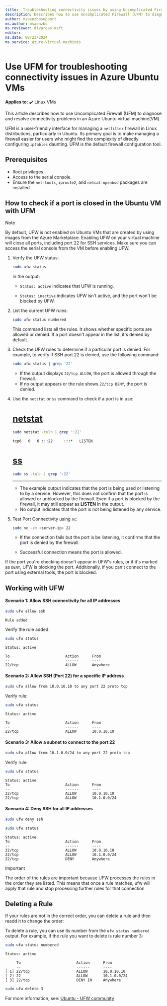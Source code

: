 ```yaml
---
title:  Troubleshooting connectivity issues by using Uncomplicated Firewall (UFW) in Azure Ubuntu VMs
description: Describes how to use Uncomplicated Firewall (UFM) to diagnose and resolve connectivity problems in Azure Ubuntu VMs. 
author: msaenzbosupport
ms.author: msaenzbo
ms.reviewer: divargas-msft
editor: 
ms.date: 08/23/2024
ms.service: azure-virtual-machines
---
```


# Use UFM for troubleshooting connectivity issues in Azure Ubuntu VMs

**Applies to:** :heavy_check_mark: Linux VMs

This article describes how to use Uncomplicated Firewall (UFM) to diagnose and resolve connectivity problems in an Azure Ubuntu virtual machine(VM).

UFM is a user-friendly interface for managing a `netfilter` firewall in Linux distributions, particularly in Ubuntu. Its primary goal is to make managing a firewall easier for users who might find the complexity of directly configuring `iptables` daunting. UFM is the default firewall configuration tool.

## Prerequisites

- Root privileges.
- Access to the serial console.
- Ensure the `net-tools`, `iproute2`, and `netcat-openbsd` packages are installed.

## How to check if a port is closed in the Ubuntu VM with UFM

> [!NOTE]  
> By default, UFW is not enabled on Ubuntu VMs that are created by using images from the Azure Marketplace. Enabling UFW on your virtual machine will close all ports, including port 22 for SSH services. 
Make sure you can access the serial console from the VM before enabling UFW.

1. Verify the UFW status:

     ```bash
     sudo ufw status
     ```
     In the output:

   - `Status: active` indicates that UFW is running.
          
   - `Status: inactive` indicates UFW isn't active, and the port won't be blocked by UFW.

2. List the current UFW rules:

     ```bash
     sudo ufw status numbered
     ```

     This command lists all the rules. It shows whether specific ports are allowed or denied. If a port doesn't appear in the list, it's denied by default.

3. Check the UFW rules to determine if a particular port is denied. For example, to verify if SSH port 22 is denied, use the following command:

     ```bash
     sudo ufw status | grep '22'
     ```

     - If the output displays `22/tcp ALLOW`, the port is allowed through the firewall.
     - If no output appears or the rule shows `22/tcp DENY`, the port is denied.

4. Use the `netstat` or `ss` command to check if a port is in use:

     # [netstat](#tab/netstat)

     ```bash
     sudo netstat -tuln | grep ':22'
     ```
   ```output
   tcp6   0   0 :::22     :::*   LISTEN   
   ```
     
     # [ss](#tab/ss)
     
     ```bash
     sudo ss -tuln | grep ':22'
     ```
     ---

   - The example output indicates that the port is being used or listening to by a service. However, this does not confirm that the port is allowed or unblocked by the firewall. Even if a port is blocked by the firewall, it may still appear as **LISTEN** in the output.
   - No output indicates that the port is not being listened by any service.

6. Test Port Connectivity using `nc`:

     ```bash
     sudo nc -zv <server-ip> 22
     ```

     - If the connection fails but the port is be listening, it confirms that the port is denied by the firewall.

     - Successful connection means the port is allowed.

If the port you're checking doesn't appear in UFW's rules, or if it's marked as `DENY`, UFW is blocking the port. Additionally, if you can't connect to the port using external tools, the port is blocked.

## Working with UFW

#### Scenario 1: Allow SSH connectivity for all IP addresses

```bash
sudo ufw allow ssh
```
```output
Rule added
```
Verify the rule added:

```bash
sudo ufw status
```

```output
Status: active

To                         Action      From
--                         ------      ----
22/tcp                     ALLOW       Anywhere                  
```

#### Scenario 2: Allow SSH (Port 22) for a specific IP address

```bash
sudo ufw allow from 10.0.10.10 to any port 22 proto tcp
```

Verify rule:

```bash
sudo ufw status
```

```output
Status: active

To                         Action      From
--                         ------      ----
22/tcp                     ALLOW       10.0.10.10             
```


#### Scenario 3: Allow a subnet to connect to the port 22


```bash
sudo ufw allow from 10.1.0.0/24 to any port 22 proto tcp
```

Verify rule:

```bash
sudo ufw status
```

```output
Status: active
To                         Action      From
--                         ------      ----
22/tcp                     ALLOW       10.0.10.10             
22/tcp                     ALLOW       10.1.0.0/24 
```

#### Scenario 4: Deny SSH for all IP addresses

```bash
sudo ufw deny ssh
```

```bash
sudo ufw status
```

```output
Status: active
To                         Action      From
--                         ------      ----
22/tcp                     ALLOW       10.0.10.10             
22/tcp                     ALLOW       10.1.0.0/24          
22/tcp                     DENY        Anywhere                     
```

> [!IMPORTANT]  
> The order of the rules are important because UFW processes the rules in the order they are listed. This means that once a rule matches, ufw will apply that rule and stop processing further rules for that connection


## Deleting a Rule

If your rules are not in the correct order, you can delete a rule and then readd it to change the order:

To delete a rule, you can use its number from the `ufw status numbered` output. For example, if the rule you want to delete is rule number 3:

```bash
sudo ufw status numbered
```

```output
Status: active

     To                         Action      From
     --                         ------      ----
[ 1] 22/tcp                     ALLOW       10.0.10.10             
[ 2] 22                         ALLOW       10.1.0.0/24 
[ 3] 22/tcp                     DENY IN     Anywhere  
```

```bash
sudo ufw delete 3
```

For more information, see: [Ubuntu - UFW community](https://help.ubuntu.com/community/UFW)

